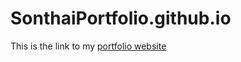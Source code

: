 # SonthaiPortfolio.github.io
This is the link to my [portfolio website](https://thaison2309.github.io/SonthaiPortfolio.github.io/)
